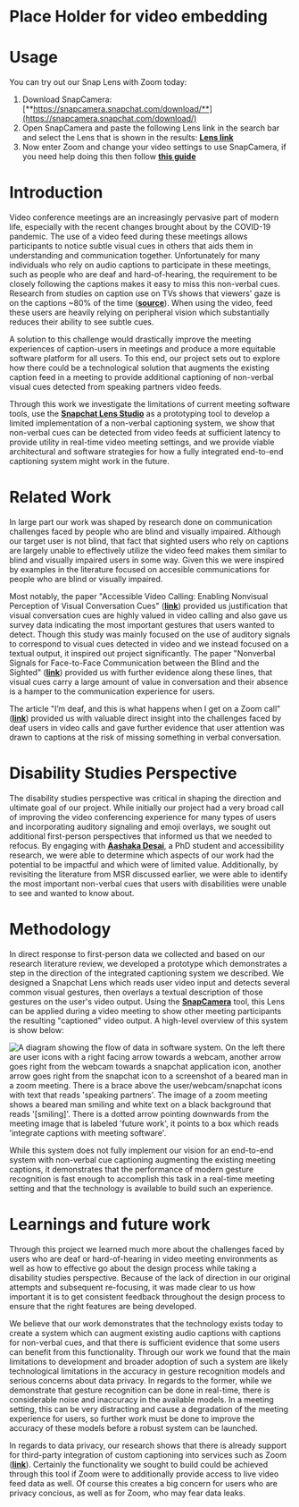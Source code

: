 # Place Holder for video embedding

# Usage

You can try out our Snap Lens with Zoom today:

1. Download SnapCamera: [**https://snapcamera.snapchat.com/download/**](https://snapcamera.snapchat.com/download/)
1. Open SnapCamera and paste the following Lens link in the search bar and select the Lens that is shown in the results: [**Lens link**][lens_link]
1. Now enter Zoom and change your video settings to use SnapCamera, if you need help doing this then follow [**this guide**][snap_with_zoom]

# Introduction

Video conference meetings are an increasingly pervasive part of modern life, especially with the recent changes brought about by the COVID-19 pandemic. The use of a video feed during these meetings allows participants to notice subtle visual cues in others that aids them in understanding and communication together. Unfortunately for many individuals who rely on audio captions to participate in these meetings, such as people who are deaf and hard-of-hearing, the requirement to be closely following the captions makes it easy to miss this non-verbal cues. Research from studies on caption use on TVs shows that viewers' gaze is on the captions ~80% of the time ([**source**][caption_studies]). When using the video, feed these users are heavily relying on peripheral vision which substantially reduces their ability to see subtle cues.

A solution to this challenge would drastically improve the meeting experiences of caption-users in meetings and produce a more equitable software platform for all users. To this end, our project sets out to explore how there could be a technological solution that augments the existing caption feed in a meeting to provide additional captioning of non-verbal visual cues detected from speaking partners video feeds.

Through this work we investigate the limitations of current meeting software tools, use the [**Snapchat Lens Studio**][lens_studio] as a prototyping tool to develop a limited implementation of a non-verbal captioning system, we show that non-verbal cues can be detected from video feeds at sufficient latency to provide utility in real-time video meeting settings, and we provide viable architectural and software strategies for how a fully integrated end-to-end captioning system might work in the future.

# Related Work

In large part our work was shaped by research done on communication challenges faced by people who are blind and visually impaired. Although our target user is not blind, that fact that sighted users who rely on captions are largely unable to effectively utilize the video feed makes them similar to blind and visually impaired users in some way. Given this we were inspired by examples in the literature focused on accesible communications for people who are blind or visually impaired.

Most notably, the paper "Accessible Video Calling: Enabling Nonvisual Perception of Visual Conversation Cues" ([**link**][msr]) provided us justification that visual conversation cues are highly valued in video calling and also gave us survey data indicating the most important gestures that users wanted to detect. Though this study was mainly focused on the use of auditory signals to correspond to visual cues detected in video and we instead focused on a textual output, it inspired out project significantly. The paper "Nonverbal Signals for Face-to-Face Communication between the Blind and the Sighted" ([**link**][nonverbal_signals]) provided us with further evidence along these lines, that visual cues carry a large amount of value in conversation and their absence is a hamper to the communication experience for users.

The article "I’m deaf, and this is what happens when I get on a Zoom call" ([**link**][zoom_call]) provided us with valuable direct insight into the challenges faced by deaf users in video calls and gave further evidence that user attention was drawn to captions at the risk of missing something in verbal conversation.

# Disability Studies Perspective

The disability studies perspective was critical in shaping the direction and ultimate goal of our project. While initially our project had a very broad call of improving the video conferencing experience for many types of users and incorporating auditory signaling and emoji overlays, we sought out additional first-person perspectives that informed us that we needed to refocus. By engaging with [**Aashaka Desai**][aashaka], a PhD student and accessibility research, we were able to determine which aspects of our work had the potential to be impactful and which were of limited value. Additionally, by revisiting the literature from MSR discussed earlier, we were able to identify the most important non-verbal cues that users with disabilities were unable to see and wanted to know about.

# Methodology

In direct response to first-person data we collected and based on our research literature review, we developed a prototype which demonstrates a step in the direction of the integrated captioning system we described. We designed a Snapchat Lens which reads user video input and detects several common visual gestures, then overlays a textual description of those gestures on the user's video output. Using the [**SnapCamera**][snap_camera] tool, this Lens can be applied during a video meeting to show other meeting participants the resulting "captioned" video output. A high-level overview of this system is show below:

<img src="https://user-images.githubusercontent.com/6401746/120245481-2d52a680-c222-11eb-886b-362a653e1b5f.png" alt="A diagram showing the flow of data in software system. On the left there are user icons with a right facing arrow towards a webcam, another arrow goes right from the webcam towards a snapchat application icon, another arrow goes right from the snapchat icon to a screenshot of a beared man in a zoom meeting. There is a brace above the user/webcam/snapchat icons with text that reads 'speaking partners'. The image of a zoom meeting shows a beared man smiling and white text on a black background that reads '[smiling]'. There is a dotted arrow pointing downwards from the meeting image that is labeled 'future work', it points to a box which reads 'integrate captions with meeting software'." title="Architecture diagram of non-verbal captioning system"/>

While this system does not fully implement our vision for an end-to-end system with non-verbal cue captioning augmenting the existing meeting captions, it demonstrates that the performance of modern gesture recognition is fast enough to accomplish this task in a real-time meeting setting and that the technology is available to build such an experience.

# Learnings and future work

Through this project we learned much more about the challenges faced by users who are deaf or hard-of-hearing in video meeting environments as well as how to effective go about the design process while taking a disability studies perspective. Because of the lack of direction in our original attempts and subsequent re-focusing, it was made clear to us how important it is to get consistent feedback throughout the design process to ensure that the right features are being developed.

We believe that our work demonstrates that the technology exists today to create a system which can augment existing audio captions with captions for non-verbal cues, and that there is sufficient evidence that some users can benefit from this functionality. Through our work we found that the main limitations to development and broader adoption of such a system are likely technological limitations in the accuracy in gesture recognition models and serious concerns about data privacy. In regards to the former, while we demonstrate that gesture recognition can be done in real-time, there is considerable noise and inaccuracy in the available models. In a meeting setting, this can be very distracting and cause a degradation of the meeting experience for users, so further work must be done to improve the accuracy of these models before a robust system can be launched.

In regards to data privacy, our research shows that there is already support for third-party integration of custom captioning into services such as Zoom ([**link**][third_party_captioning]). Certainly the functionality we sought to build could be achieved through this tool if Zoom were to additionally provide access to live video feed data as well. Of course this creates a big concern for users who are privacy concious, as well as for Zoom, who may fear data leaks.

[lens_link]: https://www.snapchat.com/unlock/?type=SNAPCODE&uuid=00c152926eae47e19f9bf5758fe7bfe0&metadata=01
[snap_with_zoom]: https://support.lensstudio.snapchat.com/hc/en-us/articles/360041102572-How-do-I-use-Snap-Camera-with-Zoom-
[caption_studies]: https://www.jstor.org/stable/44393238?seq=1
[lens_studio]: https://lensstudio.snapchat.com/
[msr]: https://www.microsoft.com/en-us/research/uploads/prod/2019/09/NAVC-CSCW-cam-ready-Submit2.pdf
[nonverbal_signals]: https://www.drhu.eu/publications/2015-ICEAPVI-NonverbalSignalsforFaceToFaceCommunication.pdf
[zoom_call]: https://www.fastcompany.com/90565930/im-deaf-and-this-is-what-happens-when-i-get-on-a-zoom-call
[aashaka]: https://make4all.org/portfolio/aashaka-desai/
[snap_camera]: https://snapcamera.snapchat.com/
[third_party_captioning]: https://support.zoom.us/hc/en-us/articles/115002212983-Integrating-a-third-party-closed-captioning-service
